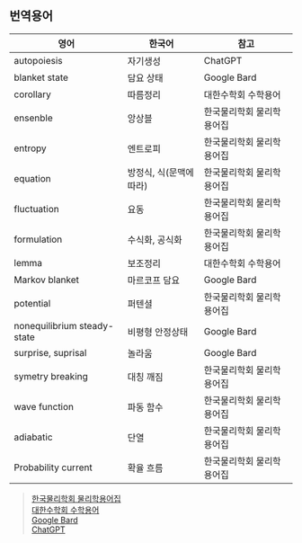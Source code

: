 ## 번역용어

| 영어                           | 한국어                  | 참고                       |
|-------------------------------|------------------------|---------------------------|
| autopoiesis                   | 자기생성                 | ChatGPT                   |
| blanket state                 | 담요 상태                | Google Bard               |
| corollary                     | 따름정리                 | 대한수학회 수학용어           |
| ensenble                      | 앙상블                  | 한국물리학회 물리학용어집        |
| entropy                       | 엔트로피                 | 한국물리학회 물리학용어집       |
| equation                      | 방정식, 식(문맥에 따라)     | 한국물리학회 물리학용어집       |
| fluctuation                   | 요동                    | 한국물리학회 물리학용어집      |
| formulation                   | 수식화, 공식화            | 한국물리학회 물리학용어집       |
| lemma                         | 보조정리                 | 대한수학회 수학용어           |
| Markov blanket                | 마르코프 담요             | Google Bard              |
| potential                     | 퍼텐셜                  | 한국물리학회 물리학용어집       |
| nonequilibrium steady-state   | 비평형 안정상태           | Google Bard              |
| surprise, suprisal            | 놀라움                  | Google Bard              |
| symetry breaking              | 대칭 깨짐                | 한국물리학회 물리학용어집      |
| wave function                 | 파동 함수                | 한국물리학회 물리학용어집      |
| adiabatic                     | 단열                    | 한국물리학회 물리학용어집      |
| Probability current           | 확율 흐름                | 한국물리학회 물리학용어집      |

>  [한국물리학회 물리학용어집](./ref/20221216_english_korean_physics_glossory.csv) \
>  [대한수학회 수학용어](https://www.kms.or.kr/mathdict/list.html) \
>  [Google Bard](https://bard.google.com/?hl=kr)\
>  [ChatGPT](https://chat.openai.com/?model=gpt-4-browsing)
